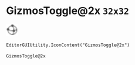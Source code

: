 # GizmosToggle@2x `32x32`
<img src="/img/GizmosToggle.png" width=32 height=32>

``` CSharp
EditorGUIUtility.IconContent("GizmosToggle@2x")
```
```
GizmosToggle@2x
```
